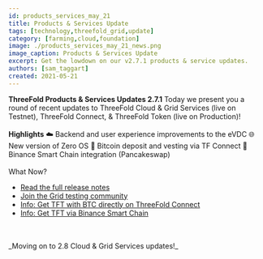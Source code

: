 ```yaml
---
id: products_services_may_21
title: Products & Services Update 
tags: [technology,threefold_grid,update]
category: [farming,cloud,foundation]
image: ./products_services_may_21_news.png
image_caption: Products & Services Update
excerpt: Get the lowdown on our v2.7.1 products & service updates.
authors: [sam_taggart]
created: 2021-05-21
---
```



**ThreeFold Products & Services Updates 2.7.1**
Today we present you a round of recent updates to ThreeFold Cloud & Grid Services (live on Testnet), ThreeFold Connect, & ThreeFold Token (live on Production)!
<br />
<br />
**Highlights**
☁️ Backend and user experience improvements to the eVDC
🌐 New version of Zero OS
👜 Bitcoin deposit and vesting via TF Connect
🥞 Binance Smart Chain integration (Pancakeswap)
<br />
<br />
What Now?
- [Read the full release notes](https://threefold.io/info/cloud#/cloud__release_notes_2_7_1)
- [Join the Grid testing community](https://bit.ly/threefoldtesting)
- [Info: Get TFT with BTC directly on ThreeFold Connect](https://library.threefold.me/info/tfgrid/#/threefold__threefold_connect_btc)
- [Info: Get TFT via Binance Smart Chain](https://library.threefold.me/info/tfgrid/#/threefold__tft_binance_defi?id=how-to-get-tft-on-pancakeswap)
<br />
<br />
_Moving on to 2.8 Cloud & Grid Services updates!_
